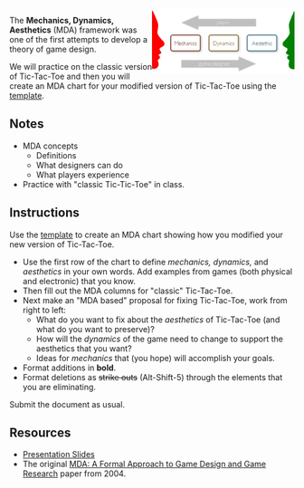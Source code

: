 [template]: <https://docs.google.com/document/d/10GITO3XIigZSzCg6e3khjg89FRZBDe_F2TD0VWOqkOA/edit?usp=sharing>
[slides]: <https://docs.google.com/presentation/d/1R0KdxhVw9DITzYugEwiwsXHXqnXJP9Yto32gNltBrOE/edit?usp=sharing>

<img src="assets/mda-framework.png" align="right" width="50%">

The **Mechanics, Dynamics, Aesthetics** (MDA) framework was one of the first attempts to develop a theory of game design.

We will practice on the classic version of Tic-Tac-Toe and then you will create an MDA chart for your modified version of Tic-Tac-Toe using the [template][].

## Notes

* MDA concepts
  - Definitions
  - What designers can do
  - What players experience
* Practice with "classic Tic-Tic-Toe" in class.

## Instructions

Use the [template][] to create an MDA chart showing how you modified your new version of Tic-Tac-Toe.

* Use the first row of the chart to define *mechanics, dynamics,* and *aesthetics* in your own words. Add examples from games (both physical and electronic) that you know.
* Then fill out the MDA columns for "classic" Tic-Tac-Toe.
* Next make an "MDA based" proposal for fixing Tic-Tac-Toe, work from right to left:
  - What do you want to fix about the *aesthetics* of Tic-Tac-Toe (and what do you want to preserve)?
  - How will the *dynamics* of the game need to change to support the aesthetics that you want?
  - Ideas for *mechanics* that (you hope) will accomplish your goals.
* Format additions in **bold**.
* Format deletions as <del>strike outs</del> (Alt-Shift-5) through the elements that you are eliminating.

Submit the document as usual.

## Resources

* [Presentation Slides][slides]
* The original [MDA: A Formal Approach to Game Design and Game Research](https://www.cs.northwestern.edu/~hunicke/MDA.pdf) paper from 2004.
